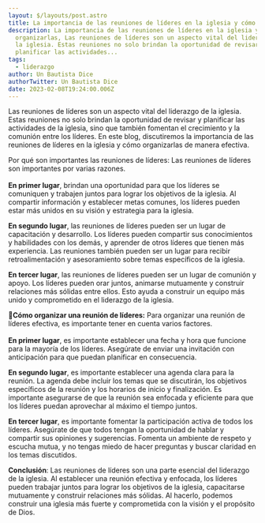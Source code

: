```yaml
---
layout: $/layouts/post.astro
title: La importancia de las reuniones de líderes en la iglesia y cómo organizarlas
description: La importancia de las reuniones de líderes en la iglesia y cómo
  organizarlas, Las reuniones de líderes son un aspecto vital del liderazgo de
  la iglesia. Estas reuniones no solo brindan la oportunidad de revisar y
  planificar las actividades...
tags:
  - liderazgo
author: Un Bautista Dice
authorTwitter: Un Bautista Dice
date: 2023-02-08T19:24:00.006Z
---
```

Las reuniones de líderes son un aspecto vital del liderazgo de la iglesia. Estas reuniones no solo brindan la oportunidad de revisar y planificar las actividades de la iglesia, sino que también fomentan el crecimiento y la comunión entre los líderes. En este blog, discutiremos la importancia de las reuniones de líderes en la iglesia y cómo organizarlas de manera efectiva.

Por qué son importantes las reuniones de líderes: Las reuniones de líderes son importantes por varias razones. \
\
**En primer lugar**, brindan una oportunidad para que los líderes se comuniquen y trabajen juntos para lograr los objetivos de la iglesia. Al compartir información y establecer metas comunes, los líderes pueden estar más unidos en su visión y estrategia para la iglesia.

**En segundo lugar**, las reuniones de líderes pueden ser un lugar de capacitación y desarrollo. Los líderes pueden compartir sus conocimientos y habilidades con los demás, y aprender de otros líderes que tienen más experiencia. Las reuniones también pueden ser un lugar para recibir retroalimentación y asesoramiento sobre temas específicos de la iglesia.

**En tercer lugar**, las reuniones de líderes pueden ser un lugar de comunión y apoyo. Los líderes pueden orar juntos, animarse mutuamente y construir relaciones más sólidas entre ellos. Esto ayuda a construir un equipo más unido y comprometido en el liderazgo de la iglesia.

🤔**Cómo organizar una reunión de líderes:** Para organizar una reunión de líderes efectiva, es importante tener en cuenta varios factores. \
\
**En primer lugar**, es importante establecer una fecha y hora que funcione para la mayoría de los líderes. Asegúrate de enviar una invitación con anticipación para que puedan planificar en consecuencia.

**En segundo lugar**, es importante establecer una agenda clara para la reunión. La agenda debe incluir los temas que se discutirán, los objetivos específicos de la reunión y los horarios de inicio y finalización. Es importante asegurarse de que la reunión sea enfocada y eficiente para que los líderes puedan aprovechar al máximo el tiempo juntos.

**En tercer lugar**, es importante fomentar la participación activa de todos los líderes. Asegúrate de que todos tengan la oportunidad de hablar y compartir sus opiniones y sugerencias. Fomenta un ambiente de respeto y escucha mutua, y no tengas miedo de hacer preguntas y buscar claridad en los temas discutidos.

**Conclusión**: Las reuniones de líderes son una parte esencial del liderazgo de la iglesia. Al establecer una reunión efectiva y enfocada, los líderes pueden trabajar juntos para lograr los objetivos de la iglesia, capacitarse mutuamente y construir relaciones más sólidas. Al hacerlo, podemos construir una iglesia más fuerte y comprometida con la visión y el propósito de Dios.